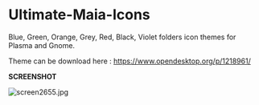 # Ultimate-Maia-Icons
Blue, Green, Orange, Grey, Red, Black, Violet folders icon themes for Plasma and Gnome.

Theme can be download here : https://www.opendesktop.org/p/1218961/

<b>SCREENSHOT</b>

<img src="https://cdn.scrot.moe/images/2018/09/16/screen2655.jpg" alt="screen2655.jpg" border="0" />
